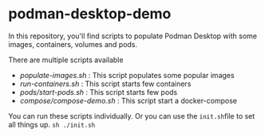 # podman-desktop-demo

In this repository, you'll find scripts to populate Podman Desktop with some images, containers, volumes and pods.

There are multiple scripts available
- *populate-images.sh* : This script populates some popular images
- *run-containers.sh* : This script starts few containers
- *pods/start-pods.sh* : This script starts few pods
- *compose/compose-demo.sh* : This script start a docker-compose 

You can run these scripts individually.
Or you can use the `init.sh`file to set all things up.
`sh ./init.sh` 